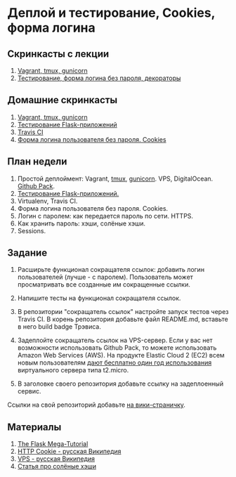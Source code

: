 Деплой и тестирование, Cookies, форма логина
======================

Скринкасты с лекции
-----
1. [Vagrant, tmux, gunicorn](http://www.youtube.com/watch?v=jc16ji-mFlg)
2. [Тестирование, форма логина без пароля, декораторы](http://www.youtube.com/watch?v=fy84RjHubWE)


Домашние скринкасты
-------

1. [Vagrant, tmux, gunicorn](http://www.youtube.com/watch?v=3zRuMyt7yyc)
2. [Тестирование Flask-приложений](http://www.youtube.com/watch?v=KaGouI9ZaIo)
3. [Travis CI](http://www.youtube.com/watch?v=oSBXaJLBErg)
4. [Форма логина пользователя без пароля. Cookies](http://www.youtube.com/watch?v=hn_zebvViVI)

План недели
-------

1. Простой деплоймент: Vagrant, [tmux](https://gist.github.com/henrik/1967800), [gunicorn](http://flask.pocoo.org/docs/0.10/deploying/wsgi-standalone/#gunicorn). VPS, DigitalOcean. [Github Pack](https://education.github.com/pack).
2. [Тестирование Flask-приложений.](http://flask.pocoo.org/docs/0.10/testing/)
3. Virtualenv, Travis CI.
4. Форма логина пользователя без пароля. Cookies.
5. Логин с паролем: как передается пароль по сети. HTTPS.
6. Как хранить пароль: хэши, солёные хэши.
6. Sessions.

Задание
------

1. Расширьте функционал сокращателя ссылок: добавить логин пользователей (лучше - с паролем). Пользователь может просматривать все созданные им сокращенные ссылки.

2. Напишите тесты на функционал сокращателя ссылок.

3. В репозитории "сокращатель ссылок" настройте запуск тестов через Travis CI. В корень репозитория добавьте файл README.md, вставьте в него build badge Трэвиса.

4. Задеплойте сокращатель ссылок на VPS-сервер. Если у вас нет возможности использовать Github Pack, то можете использовать Amazon Web Services (AWS). На продукте Elastic Cloud 2 (EC2) всем новым пользователям [дают бесплатно один год использования](http://aws.amazon.com/ru/free/faqs/) виртуального сервера типа t2.micro.

5. В заголовке своего репозитория добавьте ссылку на задеплоенный сервис.

Ссылки на свой репозиторий добавьте [на вики-страничку](https://github.com/vpavlenko/web-programming/wiki/%D0%A0%D0%B5%D1%88%D0%B5%D0%BD%D0%B8%D1%8F-%D0%B7%D0%B0%D0%B4%D0%B0%D0%BD%D0%B8%D0%B9-%D0%B7%D0%B0%D0%BD%D1%8F%D1%82%D0%B8%D1%8F-5).



Материалы
---

1. [The Flask Mega-Tutorial](http://blog.miguelgrinberg.com/post/the-flask-mega-tutorial-part-i-hello-world)
2. [HTTP Cookie - русская Википедия](https://ru.wikipedia.org/wiki/HTTP_cookie)
3. [VPS - русская Википедия](https://ru.wikipedia.org/wiki/VPS)
4. [Статья про солёные хэши](http://www.internet-technologies.ru/articles/article_1807.html)
